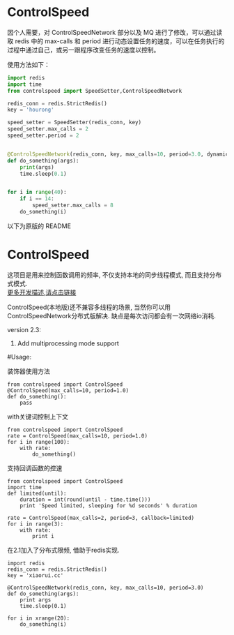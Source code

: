 # ControlSpeed
 
因个人需要，对 ControlSpeedNetwork 部分以及 MQ 进行了修改，可以通过读取 redis 中的 max-calls 和 period 进行动态设置任务的速度，可以在任务执行的过程中通过自己，或另一跟程序改变任务的速度以控制。

使用方法如下：

```python
import redis
import time
from controlspeed import SpeedSetter,ControlSpeedNetwork

redis_conn = redis.StrictRedis()
key = 'hourong'

speed_setter = SpeedSetter(redis_conn, key)
speed_setter.max_calls = 2
speed_setter.period = 2


@ControlSpeedNetwork(redis_conn, key, max_calls=10, period=3.0, dynamic=True)
def do_something(args):
    print(args)
    time.sleep(0.1)


for i in range(40):
    if i == 14:
        speed_setter.max_calls = 8
    do_something(i)

```

以下为原版的 README

# ControlSpeed  
这项目是用来控制函数调用的频率, 不仅支持本地的同步线程模式, 而且支持分布式模式.   
[更多开发描述,请点击链接](http://xiaorui.cc)

ControlSpeed(本地版)还不兼容多线程的场景, 当然你可以用ControlSpeedNetwork分布式版解决. 缺点是每次访问都会有一次网络io消耗.  

version 2.3:  
1. Add multiprocessing mode support

#Usage:

装饰器使用方法
```
from controlspeed import ControlSpeed
@ControlSpeed(max_calls=10, period=1.0)
def do_something():
    pass
```

with关键词控制上下文
```
from controlspeed import ControlSpeed
rate = ControlSpeed(max_calls=10, period=1.0)
for i in range(100):
    with rate:
        do_something()
```

支持回调函数的控速
```
from controlspeed import ControlSpeed
import time
def limited(until):
    duration = int(round(until - time.time()))
    print 'Speed limited, sleeping for %d seconds' % duration

rate = ControlSpeed(max_calls=2, period=3, callback=limited)
for i in range(3):
    with rate:
        print i
```

在2.1加入了分布式限频, 借助于redis实现.
```
import redis
redis_conn = redis.StrictRedis()
key = 'xiaorui.cc'

@ControlSpeedNetwork(redis_conn, key, max_calls=10, period=3.0)
def do_something(args):
    print args
    time.sleep(0.1)

for i in xrange(20):
    do_something(i)
```
